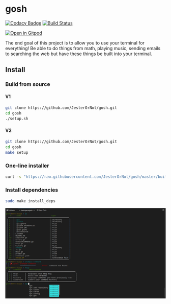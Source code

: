 # gosh

[![Codacy Badge](https://api.codacy.com/project/badge/Grade/e77cb20b738d47138194279fa764990c)](https://www.codacy.com/manual/seanhellum45/gosh?utm_source=github.com&utm_medium=referral&utm_content=JesterOrNot/gosh&utm_campaign=Badge_Grade)
[![Build Status](https://travis-ci.org/JesterOrNot/gosh.svg?branch=master)](https://travis-ci.org/JesterOrNot/gosh)

[![Open in Gitpod](https://gitpod.io/button/open-in-gitpod.svg)](https://gitpod.io/#https://github.com/JesterOrNot/gosh)

The end goal of this project is to allow you to use your terminal for
everything! Be able to do things from math, playing music, sending emails to
searching the web but have these things be built into your terminal.

## Install

### Build from source

#### V1

```bash
git clone https://github.com/JesterOrNot/gosh.git
cd gosh
./setup.sh
```

#### V2

```bash
git clone https://github.com/JesterOrNot/gosh.git
cd gosh
make setup
```

### One-line installer

```bash
curl -s "https://raw.githubusercontent.com/JesterOrNot/gosh/master/build" | sh
```
### Install dependencies

```bash
sudo make install_deps
```

![Example of goshell](https://github.com/JesterOrNot/gosh/blob/master/images/example.png "Example of gosh")

